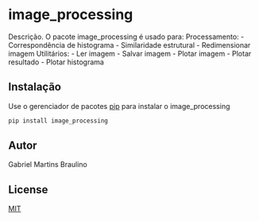 # image_processing

Descrição.
O pacote image_processing é usado para:
    Processamento:
        - Correspondência de histograma
        - Similaridade estrutural
        - Redimensionar imagem
    Utilitários:
        - Ler imagem
        - Salvar imagem
        - Plotar imagem
        - Plotar resultado
        - Plotar histograma

## Instalação

Use o gerenciador de pacotes [pip](https://pip.pypa.io/en/stable/) para instalar o image_processing

```bash
pip install image_processing
```

## Autor
Gabriel Martins Braulino

## License
[MIT](https://choosealicense.com/licenses/mit/)